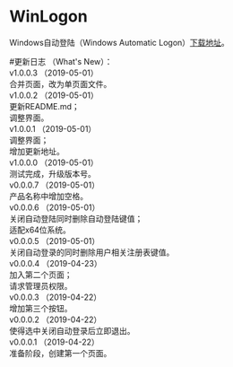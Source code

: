 # WinLogon
Windows自动登陆（Windows Automatic Logon）[下载地址](https://github.com/Nekori/WinLogon/releases)。  <br/>

#更新日志	（What's New）：<br/>
v1.0.0.3	（2019-05-01）<br/>
	合并页面，改为单页面文件。<br/>
v1.0.0.2	（2019-05-01）<br/>
	更新README.md；<br/>
	调整界面。<br/>
v1.0.0.1	（2019-05-01）<br/>
	调整界面；<br/>
	增加更新地址。<br/>
v1.0.0.0	（2019-05-01）<br/>
	测试完成，升级版本号。<br/>
v0.0.0.7	（2019-05-01）<br/>
	产品名称中增加空格。<br/>
v0.0.0.6	（2019-05-01）<br/>
	关闭自动登陆同时删除自动登陆键值；<br/>
	适配x64位系统。<br/>
v0.0.0.5	（2019-05-01）<br/>
	关闭自动登录的同时删除用户相关注册表键值。<br/>
v0.0.0.4	（2019-04-23）<br/>
	加入第二个页面；<br/>
	请求管理员权限。<br/>
v0.0.0.3	（2019-04-22）<br/>
	增加第三个按钮。<br/>
v0.0.0.2	（2019-04-22）<br/>
	使得选中关闭自动登录后立即退出。<br/>
v0.0.0.1	（2019-04-22）<br/>
	准备阶段，创建第一个页面。<br/>
